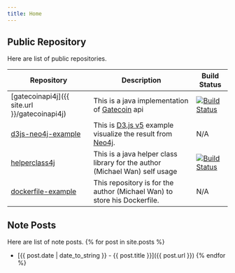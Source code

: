 ```yaml
---
title: Home
---
```


## Public Repository
Here are list of public repositories.

Repository | Description | Build Status
---------- | ----------- | ------------
[gatecoinapi4j]({{ site.url }}/gatecoinapi4j) | This is a java implementation of [Gatecoin](https://gatecoin.com) api | [![Build Status](https://travis-ci.org/micwan88/gatecoinapi4j.svg?branch=master)](https://travis-ci.org/micwan88/gatecoinapi4j)
[d3js-neo4j-example](https://github.com/micwan88/d3js-neo4j-example) | This is [D3.js v5](https://d3js.org/) example visualize the result from [Neo4j](https://neo4j.com/). | N/A
[helperclass4j](https://github.com/micwan88/helperclass4j) | This is a java helper class library for the author (Michael Wan) self usage | [![Build Status](https://travis-ci.org/micwan88/helperclass4j.svg?branch=master)](https://travis-ci.org/micwan88/helperclass4j)
[dockerfile-example](https://github.com/micwan88/dockerfile-example) | This repository is for the author (Michael Wan) to store his Dockerfile. | N/A

## Note Posts
Here are list of note posts.
{% for post in site.posts %}
- [{{ post.date | date_to_string }} - {{ post.title }}]({{ post.url }})
{% endfor %}
